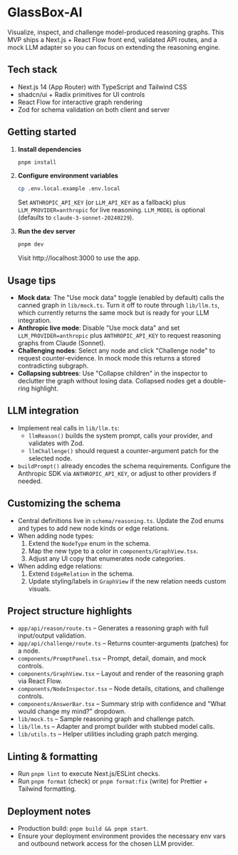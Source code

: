 # GlassBox-AI

Visualize, inspect, and challenge model-produced reasoning graphs. This MVP ships a Next.js + React Flow front end, validated API routes, and a mock LLM adapter so you can focus on extending the reasoning engine.

## Tech stack

- Next.js 14 (App Router) with TypeScript and Tailwind CSS
- shadcn/ui + Radix primitives for UI controls
- React Flow for interactive graph rendering
- Zod for schema validation on both client and server

## Getting started

1. **Install dependencies**
   ```bash
   pnpm install
   ```
2. **Configure environment variables**
   ```bash
   cp .env.local.example .env.local
   ```
   Set `ANTHROPIC_API_KEY` (or `LLM_API_KEY` as a fallback) plus `LLM_PROVIDER=anthropic` for live reasoning. `LLM_MODEL` is optional (defaults to `claude-3-sonnet-20240229`).

3. **Run the dev server**
   ```bash
   pnpm dev
   ```
   Visit http://localhost:3000 to use the app.

## Usage tips

- **Mock data**: The "Use mock data" toggle (enabled by default) calls the canned graph in `lib/mock.ts`. Turn it off to route through `lib/llm.ts`, which currently returns the same mock but is ready for your LLM integration.
- **Anthropic live mode**: Disable "Use mock data" and set `LLM_PROVIDER=anthropic` plus `ANTHROPIC_API_KEY` to request reasoning graphs from Claude (Sonnet).
- **Challenging nodes**: Select any node and click "Challenge node" to request counter-evidence. In mock mode this returns a stored contradicting subgraph.
- **Collapsing subtrees**: Use "Collapse children" in the inspector to declutter the graph without losing data. Collapsed nodes get a double-ring highlight.

## LLM integration

- Implement real calls in `lib/llm.ts`:
  - `llmReason()` builds the system prompt, calls your provider, and validates with Zod.
  - `llmChallenge()` should request a counter-argument patch for the selected node.
- `buildPrompt()` already encodes the schema requirements. Configure the Anthropic SDK via `ANTHROPIC_API_KEY`, or adjust to other providers if needed.

## Customizing the schema

- Central definitions live in `schema/reasoning.ts`. Update the Zod enums and types to add new node kinds or edge relations.
- When adding node types:
  1. Extend the `NodeType` enum in the schema.
  2. Map the new type to a color in `components/GraphView.tsx`.
  3. Adjust any UI copy that enumerates node categories.
- When adding edge relations:
  1. Extend `EdgeRelation` in the schema.
  2. Update styling/labels in `GraphView` if the new relation needs custom visuals.

## Project structure highlights

- `app/api/reason/route.ts` – Generates a reasoning graph with full input/output validation.
- `app/api/challenge/route.ts` – Returns counter-arguments (patches) for a node.
- `components/PromptPanel.tsx` – Prompt, detail, domain, and mock controls.
- `components/GraphView.tsx` – Layout and render of the reasoning graph via React Flow.
- `components/NodeInspector.tsx` – Node details, citations, and challenge controls.
- `components/AnswerBar.tsx` – Summary strip with confidence and "What would change my mind?" dropdown.
- `lib/mock.ts` – Sample reasoning graph and challenge patch.
- `lib/llm.ts` – Adapter and prompt builder with stubbed model calls.
- `lib/utils.ts` – Helper utilities including graph patch merging.

## Linting & formatting

- Run `pnpm lint` to execute Next.js/ESLint checks.
- Run `pnpm format` (check) or `pnpm format:fix` (write) for Prettier + Tailwind formatting.

## Deployment notes

- Production build: `pnpm build && pnpm start`.
- Ensure your deployment environment provides the necessary env vars and outbound network access for the chosen LLM provider.

